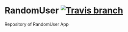 # RandomUser [![Travis branch](https://img.shields.io/travis/rust-lang/rust/master.svg)]()
Repository of RandomUser App
